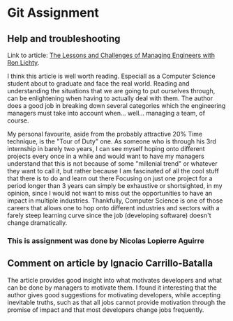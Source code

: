 # Git Assignment
## Help and troubleshooting
Link to article: [The Lessons and Challenges of Managing Engineers with Ron Lichty](https://softwareengineeringdaily.com/2018/12/07/the-lessons-and-challenges-of-managing-engineers-with-ron-lichty/).

I think this article is well worth reading. Especiall as a Computer Science student about to graduate and face the real world. Reading and understanding the situations that we are going to put ourselves through, can be enlightening when having to actually deal with them. The author does a good job in breaking down several categories which the engineering managers must take into account when... well... managing a team, of course.

My personal favourite, aside from the probably attractive 20% Time technique, is the "Tour of Duty" one. As someone who is through his 3rd internship in barely two years, I can see myself hoping onto different projects every once in a while and would want to have my managers understand that this is not because of some "millenial trend" or whatever they want to call it, but rather because I am fascinated of all the cool stuff that there is to do and learn out there Focusing on just one project for a period longer than 3 years can simply be exhaustive or shortsighted, in my opinion, since I would not want to miss out the opportunities to have an impact in multiple industries. Thankfully, Computer Science is one of those careers that allows one to hop onto different industries and sectors with a farely steep learning curve since the job (developing software) doesn't change dramatically.

### This is assignment was done by Nicolas Lopierre Aguirre

## Comment on article by Ignacio Carrillo-Batalla

The article provides good insight into what 
motivates developers and what can be
done by managers to motivate them. I found it
interesting that the author gives good 
suggestions for motivating developers, while 
accepting inevitable truths, such as that 
all jobs cannot provide motivation through 
the promise of impact and that most 
developers change jobs frequently.